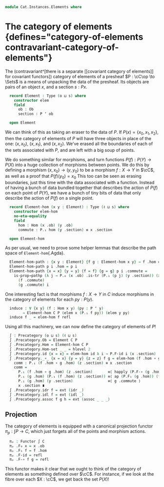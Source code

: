 <!--
```agda
open import Cat.Prelude
```
-->

```agda
module Cat.Instances.Elements where
```

<!--
```agda
module _ {o ℓ s} (C : Precategory o ℓ) (P : Functor (C ^op) (Sets s)) where
  open Precategory C
  open Functor
  private module P = Functor P
```
-->

# The category of elements {defines="category-of-elements contravariant-category-of-elements"}

The (contravariant^[there is a separate [[covariant category of elements]] for
covariant functors]) category of elements of a presheaf $P : \cC\op \to \Sets$
is a means of unpacking the data of the presheaf. Its objects are pairs of an
object $x$, and a section $s : P x$.

```agda
  record Element : Type (o ⊔ s) where
    constructor elem
    field
      ob : Ob
      section : P ʻ ob

  open Element
```

We can think of this as taking an eraser to the data of $P$. If $P(x) =
\{x_0, x_1, x_2\}$, then the category of elements of $P$ will have three
objects in place of the one: $(x, x_0)$, $(x, x_1)$, and $(x, x_2)$.
We've erased all the boundaries of each of the sets associated with $P$,
and are left with a big soup of points.

We do something similar for morphisms, and turn functions $P(f) : P(Y)
\to P(X)$ into a huge collection of morphisms between points. We do this
by defining a morphism $(x, x_0) \to (y, y_0)$ to be a morphism $f : X
\to Y$ in $\cC$, as well as a proof that $P(f)(y_0) = x_0$ This too
can be seen as erasing boundaries, just this time with the data
associated with a function. Instead of having a bunch of data bundled
together that describes the action of $P(f)$ on each point of $P(Y)$, we
have a bunch of tiny bits of data that only describe the action of
$P(f)$ on a single point.

```agda
  record Element-hom (x y : Element) : Type (ℓ ⊔ s) where
    constructor elem-hom
    no-eta-equality
    field
      hom : Hom (x .ob) (y .ob)
      commute : P.₁ hom (y .section) ≡ x .section

  open Element-hom
```

As per usual, we need to prove some helper lemmas that describe the path
space of `Element-hom`{.Agda}.

```agda
  Element-hom-path : {x y : Element} {f g : Element-hom x y} → f .hom ≡ g .hom → f ≡ g
  Element-hom-path p i .hom = p i
  Element-hom-path {x = x} {y = y} {f = f} {g = g} p i .commute =
    is-prop→pathp (λ j → P.₀ (x .ob) .is-tr (P.₁ (p j) (y .section)) (x .section))
      (f .commute)
      (g .commute) i
```

<!--
```agda

module _ {o ℓ s} {C : Precategory o ℓ} {P : Functor (C ^op) (Sets s)} where instance
  open Element

  Extensional-element-hom
    : ∀ {x y : Element C P} {ℓr}
    → ⦃ ext : Extensional (C .Precategory.Hom (x .ob) (y .ob)) ℓr ⦄
    → Extensional (Element-hom C P x y) ℓr
  Extensional-element-hom ⦃ ext ⦄ = injection→extensional
    (C .Precategory.Hom-set _ _) (Element-hom-path C P) ext

  open Precategory C

  H-Level-Element-hom
    : ∀ {x y : Element C P} {n}
    → H-Level (Element-hom C P x y) (2 + n)
  H-Level-Element-hom = basic-instance 2 $ Iso→is-hlevel 2 eqv hlevel!
    where unquoteDecl eqv = declare-record-iso eqv (quote Element-hom)

module _ {o ℓ s} (C : Precategory o ℓ) (P : Functor (C ^op) (Sets s)) where
  private module P = Functor P
  open Precategory C
  open Functor
  open Element-hom
  open Element
```
-->

One interesting fact is that morphisms $f : X \to Y$ in $C$ induce
morphisms in the category of elements for each $py : P(y)$.

```agda
  induce : ∀ {x y} (f : Hom x y) (py : P ʻ y)
        → Element-hom C P (elem x (P.₁ f py)) (elem y py)
  induce f _ = elem-hom f refl
```

Using all this machinery, we can now define the category of elements of
$P$!

```agda
  ∫ : Precategory (o ⊔ s) (ℓ ⊔ s)
  ∫ .Precategory.Ob = Element C P
  ∫ .Precategory.Hom = Element-hom C P
  ∫ .Precategory.Hom-set _ _ = hlevel 2
  ∫ .Precategory.id {x = x} = elem-hom id λ i → P.F-id i (x .section)
  ∫ .Precategory._∘_ {x = x} {y = y} {z = z} f g = elem-hom (f .hom ∘ g .hom) comm where abstract
    comm : P.₁ (f .hom ∘ g .hom) (z .section) ≡ x .section
    comm =
      P.₁ (f .hom ∘ g .hom) (z .section)       ≡⟨ happly (P.F-∘ (g .hom) (f .hom)) (z .section) ⟩
      P.₁ (g .hom) (P.₁ (f .hom) (z .section)) ≡⟨ ap (P.F₁ (g .hom)) (f .commute)  ⟩
      P.₁ (g .hom) (y .section)                ≡⟨ g .commute ⟩
      x .section ∎
  ∫ .Precategory.idr f = ext (idr _)
  ∫ .Precategory.idl f = ext (idl _)
  ∫ .Precategory.assoc f g h = ext (assoc _ _ _)
```

## Projection

The category of elements is equipped with a canonical projection functor
$\pi_p : \int P \to C$, which just forgets all of the points and
morphism actions.

```agda
  πₚ : Functor ∫ C
  πₚ .F₀ x = x .ob
  πₚ .F₁ f = f .hom
  πₚ .F-id = refl
  πₚ .F-∘ f g = refl
```

This functor makes it clear that we ought to think of the category of
elements as something defined _over_ $\cC$. For instance, if we look
at the fibre over each $X : \cC$, we get back the set $P(X)$!
